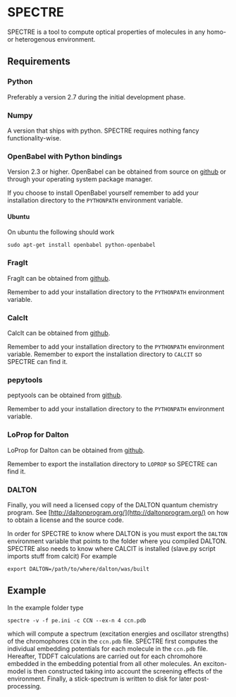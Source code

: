# SPECTRE
SPECTRE is a tool to compute optical properties of molecules in any homo- or heterogenous environment.

## Requirements

### Python
Preferably a version 2.7 during the initial development phase.

### Numpy
A version that ships with python. SPECTRE requires nothing fancy functionality-wise.

### OpenBabel with Python bindings
Version 2.3 or higher.
OpenBabel can be obtained from source on [github](https://github.com/openbabel/openbabel) or through your operating system package manager.

If you choose to install OpenBabel yourself remember to add your installation directory to the `PYTHONPATH` environment variable.

#### Ubuntu
On ubuntu the following should work

    sudo apt-get install openbabel python-openbabel

### FragIt
FragIt can be obtained from [github](https://github.com/FragIt/fragit-main).

Remember to add your installation directory to the `PYTHONPATH` environment variable.

### CalcIt
CalcIt can be obtained from [github](https://github.com/cstein/calcit).

Remember to add your installation directory to the `PYTHONPATH` environment variable.
Remember to export the installation directory to `CALCIT` so SPECTRE can find it.

### pepytools
peptyools can be obtained from [github](https://github.com/steinmanngroup/pepytools).

Remember to add your installation directory to the `PYTHONPATH` environment variable.

### LoProp for Dalton
LoProp for Dalton can be obtained from [github](https://github.com/vahtras/loprop).

Remember to export the installation directory to `LOPROP` so SPECTRE can find it.

### DALTON
Finally, you will need a licensed copy of the DALTON quantum chemistry program.
See [http://daltonprogram.org/](http://daltonprogram.org/) on how to obtain a license and the source code.

In order for SPECTRE to know where DALTON is you must export the `DALTON` environment variable that points to the folder where you compiled DALTON.
SPECTRE also needs to know where CALCIT is installed (slave.py script imports stuff from calcit)
For example

    export DALTON=/path/to/where/dalton/was/built

## Example
In the example folder type

    spectre -v -f pe.ini -c CCN --ex-n 4 ccn.pdb

which will compute a spectrum (excitation energies and oscillator strengths) of the chromophores `CCN` in the `ccn.pdb` file.
SPECTRE first computes the individual embedding potentials for each molecule in the `ccn.pdb` file.
Hereafter, TDDFT calculations are carried out for each chromohore embedded in the embedding potential from all other molecules.
An exciton-model is then constructed taking into account the screening effects of the environment.
Finally, a stick-spectrum is written to disk for later post-processing.
